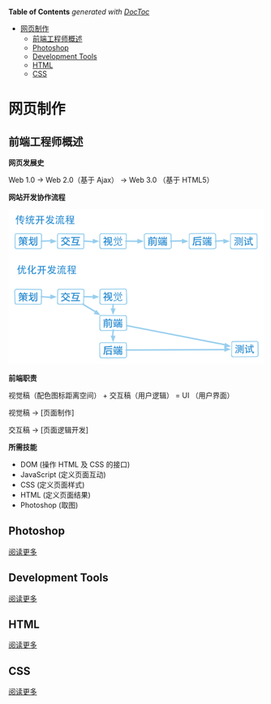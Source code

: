 <!-- START doctoc generated TOC please keep comment here to allow auto update -->
<!-- DON'T EDIT THIS SECTION, INSTEAD RE-RUN doctoc TO UPDATE -->
**Table of Contents**  *generated with [DocToc](https://github.com/thlorenz/doctoc)*

- [网页制作](#%E7%BD%91%E9%A1%B5%E5%88%B6%E4%BD%9C)
  - [前端工程师概述](#%E5%89%8D%E7%AB%AF%E5%B7%A5%E7%A8%8B%E5%B8%88%E6%A6%82%E8%BF%B0)
  - [Photoshop](#photoshop)
  - [Development Tools](#development-tools)
  - [HTML](#html)
  - [CSS](#css)

<!-- END doctoc generated TOC please keep comment here to allow auto update -->

# 网页制作

## 前端工程师概述

**网页发展史**

Web 1.0 -> Web 2.0（基于 Ajax） -> Web 3.0 （基于 HTML5）

**网站开发协作流程**

![](../img/D/development-flow.png)

**前端职责**

视觉稿（配色图标距离空间） + 交互稿（用户逻辑） = UI （用户界面）

视觉稿 -> [页面制作]

交互稿 -> [页面逻辑开发]

**所需技能**

- DOM (操作 HTML 及 CSS 的接口)
- JavaScript (定义页面互动)
- CSS (定义页面样式)
- HTML (定义页面结果)
- Photoshop (取图)

## Photoshop

[阅读更多](WebCreation-Photoshop.md)

## Development Tools

[阅读更多](WebCreation-DevelopmentTool.md)

## HTML

[阅读更多](WebCreation-HTML.md)

## CSS

[阅读更多](WebCreation-CSS.md)